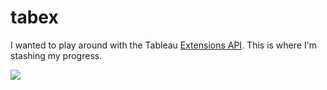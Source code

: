# tabex

I wanted to play around with the Tableau [Extensions API](https://github.com/tableau/extensions-api).  This is where I'm stashing my progress.

<img src="https://github.com/dyf/tabex/blob/master/ortho/ortho.gif?raw=true" />
